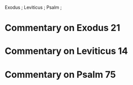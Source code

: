 Exodus ; Leviticus ; Psalm ;
# Commentary on Exodus 21

# Commentary on Leviticus 14

# Commentary on Psalm 75

